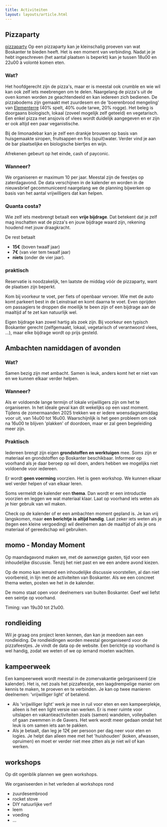 ```yaml
---
title: Activiteiten
layout: layouts/article.html
---
```


## Pizzaparty
[pizzaparty](www.boskanter.earth/pictures/pizzafeestje.jpg)
Op een pizzaparty kan je kleinschalig proeven van wat Boskanter te bieden heeft. Het is een moment van verbinding.
Nadat je je hebt ingeschreven (het aantal plaatsen is beperkt) kan je tussen 18u00 en 22u00 à volonté komen eten. 
### Wat?
Het hoofdgerecht zijn de pizza's, maar er is meestal ook crumble en wie wil kan ook zelf iets meebrengen om te delen. Naargelang de pizza's uit de oven komen worden ze geachtendeeld en kan iedereen zich bedienen. De pizzabodems zijn gemaakt met zuurdesem en de 'boerenbrood mengeling' van [Elementerre](https://élémenterre.be) (40% spelt, 40% oude tarwe, 20% rogge). Het beleg is doorgaans biologisch, lokaal (zoveel mogelijk zelf geteeld) en vegetarisch. Een enkel pizza met ansjovis of vlees wordt duidelijk aangegeven en er zijn er ook altijd een paar veganistische.

Bij de limonadebar kan je zelf een drankje brouwen op basis van huisgemaakte siropen, fruitsappen en fris (spuit)water. Verder vind je aan de bar plaatselijke en biologische biertjes en wijn. 

Afrekenen gebeurt op het einde, cash of payconic. 
### Wanneer?
We organiseren er maximum 10 per jaar. Meestal zijn de feestjes op zaterdagavond. De data verschijnen in de kalender en worden in de nieuwsbrief gecommuniceerd naargelang we de planning bijwerken op basis van het aantal vrijwilligers dat kan helpen. 
### Quanta costa?
Wie zelf iets meebrengt betaalt een **vrije bijdrage**. Dat betekent dat je zelf mag inschatten wat de pizza's en jouw bijdrage waard zijn, rekening houdend met jouw draagkracht.

De rest betaalt 
- **15€** (boven twaalf jaar)
- **7€** (van vier tem twaalf jaar)
- **niets** (onder de vier jaar).
### praktisch
Reservatie is noodzakelijk, ten laatste de middag vóór de pizzaparty, want de plaatsen zijn beperkt.

Kom bij voorkeur te voet, per fiets of openbaar vervoer. Wie met de auto komt parkeert best in de Leinstraat en komt daarna te voet. Even oprijden om passagiers te droppen die moeilijk te been zijn of een bijdrage aan de maaltijd af te zet kan natuurlijk wel.

Eigen bijdrage kan zowel hartig als zoek zijn. Bij voorkeur een typisch Boskanter gerecht (zelfgemaakt, lokaal, vegetarisch of verantwoord vlees, ...), maar elke bijdrage wordt op prijs gesteld.

## <a name = "ambachten"></a> Ambachten namiddagen of avonden
### Wat?
Samen bezig zijn met ambacht. Samen is leuk, anders komt het er niet van en we kunnen elkaar verder helpen.
### Wanneer?
Als er voldoende lange termijn of lokale vrijwilligers zijn om het te organiseren. In het ideale geval kan dit wekelijks op een vast moment. Tijdens de zomermaanden 2025 trekken we er iedere woensdagnamiddag voor uit, van 14u00 tot 16u00. Waarschijnlijk is het geen probleem om ook na 16u00 te blijven 'plakken' of doordoen, maar er zal geen begeleiding meer zijn. 
### Praktisch
Iedereen brengt zijn eigen **grondstoffen en werktuigen** mee. Soms zijn er materiaal en grondstoffen op Boskanter beschikbaar. Informeer op voorhand als je daar beroep op wil doen, anders hebben we mogelijks niet voldoende voor iedereen. 

Er wordt **geen voerming** voorzien. Het is geen workshop. We kunnen elkaar wel verder helpen of van elkaar leren.

Soms vermeldt de kalender een **thema**. Dan wordt er een introductie voorzien en leggen we wat materiaal klaar. Laat op voorhand iets weten als je hier gebruik van wil maken.

Check op de kalender of er een ambachten moment gepland is. Je kan vrij langskomen, maar **een berichtje is altijd handig**. Laat zeker iets weten als je (tegen een kleine vergoeding) wil deelnemen aan de maaltijd of als je ons materiaal of gereedschap wil gebruiken.

## <a name = "momo"></a>momo - Monday Moment
Op maandagavond maken we, met de aanwezige gasten, tijd voor een inhoudelijke discussie. Tenzij het niet past en we een andere avond kiezen.

Op de momo kan iemand een inhoudelijke discussie voorstellen, al dan niet voorbereid, in lijn met de activiteiten van Boskanter. Als we een concreet thema weten, posten we het in de kalender.

De momo staat open voor deelnemers van buiten Boskanter. Geef wel liefst een seintje op voorhand.

Timing: van 19u30 tot 21u00.
## <a name = "tour"></a> rondleiding
Wil je graag ons project leren kennen, dan kan je meedoen aan een rondleiding. De rondleidingen worden meestal georganiseerd voor de pizzafeestjes. Je vindt de data op de website. Een berichtje op voorhand is wel handig, zodat we weten of we op iemand moeten wachten.
## <a name = "kampeerweek"></a> kampeerweek
Een kampeerweek wordt meestal in de zomervakantie geörganiseerd (zie kalender). Het is, net zoals het pizzafeestje, een laagdrempelige manier om kennis te maken, te proeven en te verbinden.
Je kan op twee manieren deelnemen: 'vrijwilliger light' of betalend.
- Als 'vrijwilliger light' werk je mee in ruil voor eten en een kampeerplekje, alleen is het een light versie van werken. Er is meer ruimte voor uitslapen en vakantieactiviteiten zoals (samen) wandelen, volleyballen of gaan zwemmen in de Gavers. Het werk wordt meer gedaan omdat het leuk is om samen iets aan te pakken.
- Als je betaalt, dan leg je 12€ per persoon per dag neer voor eten en logies. Je helpt dan alleen mee met het 'huishouden' (koken, afwassen, opruimen) en moet er verder niet mee zitten als je niet wil of kan werken.
## <a name = "workshop"></a> workshops
Op dit ogenblik plannen we geen workshops.

We organiseerden in het verleden al workshops rond
- zuurdesembrood
- rocket stove
- DIY natuurlijke verf
- leem
- voeding
- ...
